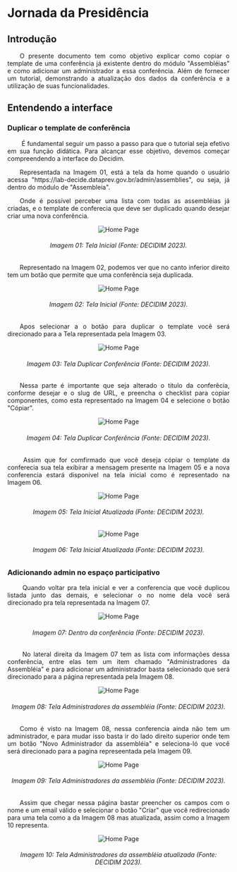 # Jornada da Presidência

## Introdução
<p align="justify">
&emsp;&emsp;O presente documento tem como objetivo explicar como copiar o template de uma conferência já existente dentro do módulo "Assembléias" e como adicionar um administrador a essa conferência. Além de fornecer um tutorial, demonstrando a atualização dos dados da conferência e a utilização de suas funcionalidades.
</p>

## Entendendo a interface
### Duplicar o template de conferência
<p align="justify">
&emsp;&emsp; É fundamental seguir um passo a passo para que o tutorial seja efetivo em sua função didática. Para alcançar esse objetivo, devemos começar compreendendo a interface do Decidim.
</p>

<p align="justify">
&emsp;&emsp;Representada na Imagem 01, está a tela da home quando o usuário acessa "https://lab-decide.dataprev.gov.br/admin/assemblies", ou seja, já dentro do módulo de "Assembleia".
</p>

<p align="justify">
&emsp;&emsp;Onde é possível perceber uma lista com todas as assembléias já criadas, e o template de conferecia que deve ser duplicado quando desejar criar uma nova conferência.
</p>

<p align="center">
  <img src="../docs/assetsJP/Jornada da Presidencia pt.01.png"
 alt="Home Page"/>
 <h6 align = "center"> Imagem 01: Tela Inicial (Fonte: DECIDIM 2023).</h6>
</p>

<p align="justify">
&emsp;&emsp;Representado na Imagem 02, podemos ver que no canto inferior direito tem um botão que permite que uma conferência seja duplicada.
</p>

<p align="center">
  <img src="../docs/assetsJP/Jornada da Presidencia pt.02.png"
 alt="Home Page"/>
 <h6 align = "center"> Imagem 02: Tela Inicial (Fonte: DECIDIM 2023).</h6>
</p>

<p align="justify">
&emsp;&emsp;Apos selecionar a o botão para duplicar o template você será direcionado para a Tela representada pela Imagem 03.
</p>

<p align="center">
  <img src="../docs/assetsJP/Jornada da Presidencia pt.03.png"
 alt="Home Page"/>
 <h6 align = "center"> Imagem 03: Tela Duplicar Conferência (Fonte: DECIDIM 2023).</h6>
</p>

<p align="justify">
&emsp;&emsp;Nessa parte é importante que seja alterado o titulo da conferêcia, conforme desejar e o slug de URL, e preencha o checklist para copiar componentes, como esta representado na Imagem 04 e selecione o botão "Cópiar".
</p>

<p align="center">
  <img src="../docs/assetsJP/Jornada da Presidencia pt.04.png"
 alt="Home Page"/>
 <h6 align = "center"> Imagem 04: Tela Duplicar Conferência (Fonte: DECIDIM 2023).</h6>
</p>

<p align="justify">
&emsp;&emsp;  Assim que for comfirmado que você deseja cópiar o template da conferecia sua tela exibirar a mensagem presente na Imagem 05 e a nova conferencia estará disponivel na tela inicial como é representado na Imagem 06.
</p>

<p align="center">
  <img src="../docs/assetsJP/Jornada da Presidencia pt.05.png"
 alt="Home Page"/>
 <h6 align = "center"> Imagem 05: Tela Inicial Atualizada (Fonte: DECIDIM 2023).</h6>
</p>

<p align="center">
  <img src="../docs/assetsJP/Jornada da Presidencia pt.06.png"
 alt="Home Page"/>
 <h6 align = "center"> Imagem 06: Tela Inicial Atualizada (Fonte: DECIDIM 2023).</h6>
</p>

### Adicionando admin no espaço participativo
<p align="justify">
&emsp;&emsp; Quando voltar pra tela inicial e ver a conferencia que você duplicou listada junto das demais, e selecionar o no nome dela você será direcionado pra tela representada na Imagem 07. 
</p>

<p align="center">
  <img src="../docs/assetsJP/Jornada da Presidencia pt.07.png"
 alt="Home Page"/>
 <h6 align = "center"> Imagem 07: Dentro da conferência (Fonte: DECIDIM 2023).</h6>
</p>

<p align="justify">
&emsp;&emsp; No lateral direita da Imagem 07 tem as lista com informações dessa conferência, entre elas tem um item chamado "Administradores da Assembléia" e para adicionar um administrador basta selecionado que será direcionado para a página representada pela Imagem 08.
</p>

<p align="center">
  <img src="../docs/assetsJP/Jornada da Presidencia pt.08.png"
 alt="Home Page"/>
 <h6 align = "center"> Imagem 08: Tela Administradores da assembléia (Fonte: DECIDIM 2023).</h6>
</p>

<p align="justify">
&emsp;&emsp;Como é visto na Imagem 08, nessa conferencia ainda não tem um administrador, e para mudar isso basta ir do lado direito superior onde tem um botão "Novo Administrador da assembléia" e seleciona-ló que você será direcionado para a pagina represeentada pela Imagem 09.
</p>

<p align="center">
  <img src="../docs/assetsJP/Jornada da Presidencia pt.09.png"
 alt="Home Page"/>
 <h6 align = "center"> Imagem 09: Tela Administradores da assembléia (Fonte: DECIDIM 2023).</h6>
</p>

<p align="justify">
&emsp;&emsp;Assim que chegar nessa página bastar preencher os campos com o nome e um email válido e selecionar o botão "Criar" que você redirecionado para uma tela como a da Imagem 08 mas atualizada, assim como a Imagem 10 representa.
</p>

<p align="center">
  <img src="../docs/assetsJP/Jornada da Presidencia pt.10.png"
 alt="Home Page"/>
 <h6 align = "center"> Imagem 10: Tela Administradores da assembléia atualizada (Fonte: DECIDIM 2023).</h6>
</p>